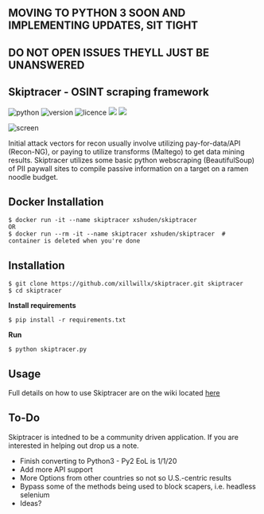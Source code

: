 ## MOVING TO PYTHON 3 SOON AND IMPLEMENTING UPDATES, SIT TIGHT


## DO NOT OPEN ISSUES THEYLL JUST BE UNANSWERED






## Skiptracer - OSINT scraping framework
![python](https://img.shields.io/badge/python-2.7-green.svg) ![version](https://img.shields.io/badge/version-0.2.0-brightgreen.svg) ![licence](https://img.shields.io/badge/license-GPLv3-lightgrey.svg) [![](https://images.microbadger.com/badges/image/xshuden/skiptracer.svg)](https://microbadger.com/images/xshuden/skiptracer "Get your own image badge on microbadger.com") [![](https://images.microbadger.com/badges/version/xshuden/skiptracer.svg)](https://microbadger.com/images/xshuden/skiptracer "Get your own version badge on microbadger.com")

![screen](https://i.imgur.com/gG0KZ0F.png)

Initial attack vectors for recon usually involve utilizing pay-for-data/API (Recon-NG), or paying to utilize transforms (Maltego) to get data mining results. Skiptracer utilizes some basic python webscraping (BeautifulSoup) of PII paywall sites to compile passive information on a target on a ramen noodle budget.

Docker Installation
----
```
$ docker run -it --name skiptracer xshuden/skiptracer 
OR
$ docker run --rm -it --name skiptracer xshuden/skiptracer  # container is deleted when you're done
```

Installation
----
```
$ git clone https://github.com/xillwillx/skiptracer.git skiptracer
$ cd skiptracer
```
__Install requirements__
```
$ pip install -r requirements.txt
```
__Run__
```
$ python skiptracer.py
```

Usage
----
Full details on how to use Skiptracer are on the wiki located [here](https://github.com/xillwillx/skiptracer/wiki)

To-Do
----
Skiptracer is intedned to be a community driven application. If you are interested in helping out drop us a note.

* Finish converting to Python3 - Py2 EoL is 1/1/20
* Add more API support
* More Options from other countries so not so U.S.-centric results
* Bypass some of the methods being used to block scapers, i.e. headless selenium
* Ideas?

